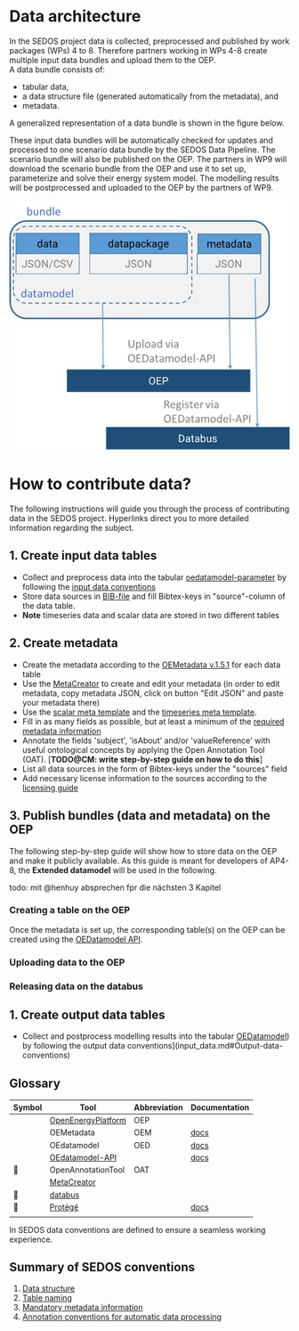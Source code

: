 # Data architecture

In the SEDOS project data is collected, preprocessed and published by work packages (WPs) 4 to 8. 
Therefore partners working in WPs 4-8 create multiple input data bundles and upload them to the OEP. <br> 
A data bundle consists of:

* tabular data, 
* a data structure file (generated automatically from the metadata), and 
* metadata. 

A generalized representation of a data bundle is shown in the figure below. 

These input data bundles will be automatically checked for updates and processed to one scenario data bundle by the SEDOS Data Pipeline. The scenario bundle will also be published on the OEP. 
The partners in WP9 will download the scenario bundle from the OEP and use it to set up, parameterize and solve their energy system model. The modelling results will be postprocessed and uploaded to the OEP by the partners of WP9.


![Contributing Input Data to SEDOS](../graphics/data_bundle.jpg)

# How to contribute data?

The following instructions will guide you through the process of contributing data in the SEDOS project. Hyperlinks direct you to more detailed information regarding the subject.

   
## 1. Create input data tables

- Collect and preprocess data into the tabular [oedatamodel-parameter](https://github.com/sedos-project/oedatamodel#oedatamodel-parameter) by following the [input data conventions](input_data.md#Input-data-conventions)
- Store data sources in [BIB-file](https://bwsyncandshare.kit.edu/f/2388204355) and fill Bibtex-keys in "source"-column of the data table.
- **Note** timeseries data and scalar data are stored in two different tables


## 2. Create metadata

- Create the metadata according to the [OEMetadata v.1.5.1](https://github.com/OpenEnergyPlatform/oemetadata#open-energy-family---open-energy-metadata-oemetadata) for each data table
- Use the [MetaCreator](https://meta.rl-institut.de/meta_creator/151) to create and edit your metadata (in order to edit metadata, copy metadata JSON, click on button "Edit JSON" and paste your metadata there)
- Use the [scalar meta template](https://github.com/sedos-project/oedatamodel/blob/main/extended_datamodel/datamodel_scalars.json) and the [timeseries meta template](https://github.com/sedos-project/oedatamodel/blob/main/extended_datamodel/datamodel_timeseries.json).
- Fill in as many fields as possible, but at least a minimum of the [required metadata information](metadata.md#Required-metadata-information)
- Annotate the fields 'subject', 'isAbout' and/or 'valueReference' with useful ontological concepts by applying the Open Annotation Tool (OAT). [**TODO@CM: write step-by-step guide on how to do this**]
- List all data sources in the form of Bibtex-keys under the "sources" field
- Add necessary license information to the sources according to the [licensing guide](http://127.0.0.1:8000/data_requirements/licensing/#data-licencing)


## 3. Publish bundles (data and metadata) on the OEP

The following step-by-step guide will show how to store data on the OEP and make it publicly available.
As this guide is meant for developers of AP4-8, the **Extended datamodel** will be used in the following.

todo: mit @henhuy absprechen fpr die nächsten 3 Kapitel

### Creating a table on the OEP
Once the metadata is set up, the corresponding table(s) on the OEP can be created using the [OEDatamodel API](https://modex.rl-institut.de).

### Uploading data to the OEP

### Releasing data on the databus

## 1. Create output data tables

- Collect and postprocess modelling results into the tabular [OEDatamodel](https://github.com/sedos-project/oedatamodel)) by following the output data conventions](input_data.md#Output-data-conventions)

## Glossary


| Symbol | Tool | Abbreviation | Documentation |
|--------|------|--------------|---------------|
|        |   [OpenEnergyPlatform](https://openenergy-platform.org/)   |       OEP      |               |
|        |    OEMetadata  |       OEM        |        [ docs ](https://github.com/OpenEnergyPlatform/oemetadata/blob/develop/metadata/latest/metadata_key_description.md#oemetadata---key-description)       |
|        |  OEdatamodel    |        OED      |       [ docs ](https://github.com/sedos-project/oedatamodel)      |
| | [OEdatamodel-API](https://modex.rl-institut.de/upload_datapackage/) | | [ docs ](https://modex.rl-institut.de/) |
|    :ear_of_rice:    |   OpenAnnotationTool   |       OAT       |               |
|        |   [MetaCreator](https://meta.rl-institut.de/meta_creator/151)    |              |               |
| :stars: | [databus](https://energy.databus.dbpedia.org/)  | | |
| 📙 | [Protégé](https://protege.stanford.edu/) | | [docs](http://protegeproject.github.io/protege/) |
| | | | |


In SEDOS data conventions are defined to ensure a seamless working experience.

## Summary of SEDOS conventions

1. [Data structure](input_data.md#Data-structure)
2. [Table naming](input_data.md#Table-naming)
3. [Mandatory metadata information](metadata.md#Mandatory-set-of-metadata-information)
4. [Annotation conventions for automatic data processing](data_annotation_ontoology#Annotation-conventions-for-automatic-data-processing)
